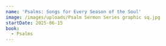 ```yaml
---
name: 'Psalms: Songs for Every Season of the Soul'
image: /images/uploads/Psalm Sermon Series graphic sq.jpg
startDate: 2025-06-15
book:
  - Psalms
---
```


